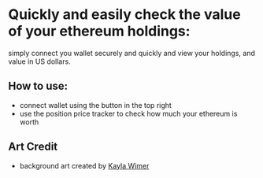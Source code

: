 # Quickly and easily check the value of your ethereum holdings:
simply connect you wallet securely and quickly and view your holdings, and value in US dollars.

## How to use:
- connect wallet using the button in the top right
- use the position price tracker to check how much your ethereum is worth
## Art Credit
- background art created by [Kayla Wimer](https://www.instagram.com/kaylamariewimer/)
